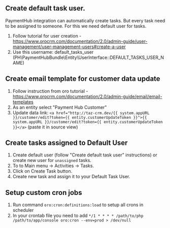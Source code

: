 ## Create default task user. 

PaymentHub integration can automatically create tasks. But every task need to be assigned to someone. For this we need
default user for tasks. 

1. Follow tutorial for user creation - https://www.orocrm.com/documentation/2.0/admin-guide/user-management/user-management-users#create-a-user
2. Use this username: default_tasks_user (PH\PaymentHubBundle\Entity\UserInterface::DEFAULT_TASKS_USER_NAME)


## Create email template for customer data update

1. Follow instruction from oro tutorial - https://www.orocrm.com/documentation/2.0/admin-guide/email/email-templates
2. As an entity select "Payment Hub Customer"
3. Update data link: ``<a href="http://taz-crm.dev/{{ system.appURL }}/customer/edit?token={{ entity.customerUpdateToken }}">{{ system.appURL }}/customer/edit?token={{ entity.customerUpdateToken }}</a>`` (paste it in source view) 

## Create tasks assigned to Default User

1. Create default user (follow "Create default task user" instructions) or create new user for `unassigned` tasks.
2. To to Main menu -> Activities -> Tasks.
3. Click on Create Task button.
4. Create new task and assign it to your Default Task User.


## Setup custom cron jobs

1. Run command `oro:cron:definitions:load` to setup all crons in scheduler
2. In your crontab file you need to add `*/1 * * * * /path/to/php /path/to/app/console oro:cron --env=prod > /dev/null`